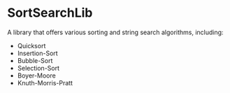 # SortSearchLib
A library that offers various sorting and string search algorithms, including:

<ul>
  <li>Quicksort</li>
  <li>Insertion-Sort</li>
  <li>Bubble-Sort</li>
  <li>Selection-Sort</li>
  <li>Boyer-Moore</li>
  <li>Knuth-Morris-Pratt</li>
</ul>